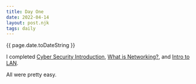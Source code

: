 ```yaml
---
title: Day One
date: 2022-04-14
layout: post.njk
tags: daily
---
```


{{ page.date.toDateString }}

I completed [Cyber Security Introduction](https://tryhackme.com/room/beginnerpathintro), [What is Networking?](https://tryhackme.com/room/whatisnetworking), and [Intro to LAN](https://tryhackme.com/room/introtolan).

All were pretty easy.